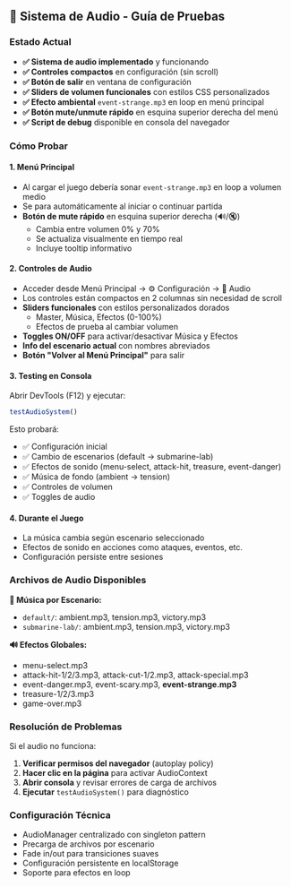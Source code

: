 ## 🎵 Sistema de Audio - Guía de Pruebas

### Estado Actual
- **✅ Sistema de audio implementado** y funcionando
- **✅ Controles compactos** en configuración (sin scroll)
- **✅ Botón de salir** en ventana de configuración
- **✅ Sliders de volumen funcionales** con estilos CSS personalizados
- **✅ Efecto ambiental** `event-strange.mp3` en loop en menú principal
- **✅ Botón mute/unmute rápido** en esquina superior derecha del menú
- **✅ Script de debug** disponible en consola del navegador

### Cómo Probar

#### 1. **Menú Principal**
- Al cargar el juego debería sonar `event-strange.mp3` en loop a volumen medio
- Se para automáticamente al iniciar o continuar partida
- **Botón de mute rápido** en esquina superior derecha (🔊/🔇)
  - Cambia entre volumen 0% y 70%
  - Se actualiza visualmente en tiempo real
  - Incluye tooltip informativo

#### 2. **Controles de Audio**
- Acceder desde Menú Principal → ⚙️ Configuración → 🎵 Audio
- Los controles están compactos en 2 columnas sin necesidad de scroll
- **Sliders funcionales** con estilos personalizados dorados
  - Master, Música, Efectos (0-100%)
  - Efectos de prueba al cambiar volumen
- **Toggles ON/OFF** para activar/desactivar Música y Efectos
- **Info del escenario actual** con nombres abreviados
- **Botón "Volver al Menú Principal"** para salir

#### 3. **Testing en Consola**
Abrir DevTools (F12) y ejecutar:
```javascript
testAudioSystem()
```

Esto probará:
- ✅ Configuración inicial
- ✅ Cambio de escenarios (default → submarine-lab)
- ✅ Efectos de sonido (menu-select, attack-hit, treasure, event-danger)
- ✅ Música de fondo (ambient → tension)
- ✅ Controles de volumen
- ✅ Toggles de audio

#### 4. **Durante el Juego**
- La música cambia según escenario seleccionado
- Efectos de sonido en acciones como ataques, eventos, etc.
- Configuración persiste entre sesiones

### Archivos de Audio Disponibles

**🎵 Música por Escenario:**
- `default/`: ambient.mp3, tension.mp3, victory.mp3
- `submarine-lab/`: ambient.mp3, tension.mp3, victory.mp3

**🔊 Efectos Globales:**
- menu-select.mp3
- attack-hit-1/2/3.mp3, attack-cut-1/2.mp3, attack-special.mp3
- event-danger.mp3, event-scary.mp3, **event-strange.mp3**
- treasure-1/2/3.mp3
- game-over.mp3

### Resolución de Problemas

Si el audio no funciona:
1. **Verificar permisos del navegador** (autoplay policy)
2. **Hacer clic en la página** para activar AudioContext
3. **Abrir consola** y revisar errores de carga de archivos
4. **Ejecutar** `testAudioSystem()` para diagnóstico

### Configuración Técnica
- AudioManager centralizado con singleton pattern
- Precarga de archivos por escenario
- Fade in/out para transiciones suaves
- Configuración persistente en localStorage
- Soporte para efectos en loop

